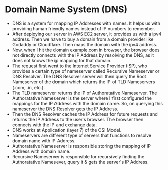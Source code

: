 
# Domain Name System (DNS)

- DNS is a system for mapping IP Addresses with names. It helps us with providing human friendly names instead of IP numbers to remember.
- After deploying our server in AWS EC2 server, it provides us with a ipv4 address. Then we have to buy a domain from a domain provider like Godaddy or Cloudflare. Then maps the domain with the ipv4 address.
- Now, when I hit the domain example.com in browser, the browser does not directly connects with the IP Address by resolving the DNS, as it does not knows the ip mapping for that domain.
- The request first went to the Internet Service Provider (ISP), who provides a certain type of nameserver called Recursive Nameserver or DNS Resolver. The DNS Resolver server will then query the Root Nameserver of the domain which returns the IP of TLD Nameservers (.com, .in, etc.).
- The TLD nameserver returns the IP of Authoratative Nameserver. The Authoratative Nameserver is the server where I first configured the mappings for the IP Address with the domain name. So, on querying this nameserver the DNS Resolver gets the IP Address.
- Then the DNS Resolver caches the IP Address for future requests and returns the IP Address to the user's browser. The browser then connects with the IP and exchange data.
- DNS works at Application (layer 7) of the OSI Model.
- Nameservers are different type of servers that functions to resolve domain name with IP Address.
- Authoratative Nameserver is responsible storing the mapping of IP Address with domain name.
- Recursive Nameserver is responsible for recursively finding the Authoratative Namesever, query it & gets the server's IP Address.

